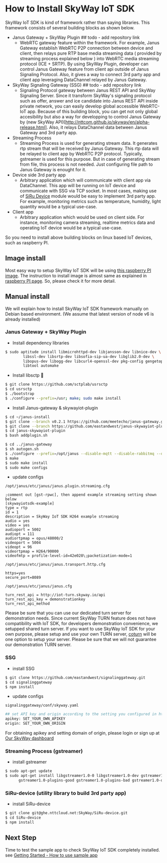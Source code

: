 # How to Install SkyWay IoT SDK

SkyWay IoT SDK is kind of framework rather than saying libraries. This framework consists of several building blocks as shown below.

- Janus Gateway + SkyWay Plugin ## todo - add repository link
  - WebRTC gateway feature within the framework. For example, Janus Gateway establish WebRTC P2P connection between device and client, then relays pure RTP base media streaming data ( provided by streaming process explained below ) into WebRTC media streaming protocol (ICE + SRTP). By using SkyWay Plugin, developer can control Janus Gateway feature from client api outside of Janus Signaling Protocol. Also, it gives a way to connect 3rd party app and client app leveraging DataChannel relayed by Janus Gateway.
- SkyWay Signaling Gateway (SSG) ## todo - add repository link
  - Signaling Protocol gateway between Janus REST API and SkyWay Signaling Server. Since it transform SkyWay's signaling protocol such as offer, answer and ice candidate into Janus REST API inside private network, you can easily develop global accessible WebRTC-IoT app. Because of this building block, you can get not only global accesibility but also a way for developping to control Janus Gateway by (new SkyWay API)[http://nttcom.github.io/skyway/en/alpha-release.html]. Also, it relays DataChannel data between Janus Gateway and 3rd party app.
- Streaming Process
  - Streaming Process is used for generating stream data. It generates rtp stream that will be received by Janus Gateway. This rtp data will be relayed to client app by WebRTC P2P protocol. Typically, gstreamer is used for this purpose. But in case of generating stream from file, this process is not needed. Just configuring file path to Janus Gateway is enought for it.
- Device side 3rd party app
  - Arbitrary application which will communicate with client app via DataChannel. This app will be running on IoT device and communicate with SSG via TCP socket. In most cases, making use of [SiRu Device](@@@) module would be easy to implement 3rd party app. For example, monitoring metrics such as temperature, humidity, light quantity would be a typical use-case.
- Client app
  - Arbitrary application which would be used on client side. For instance, monitoring camera streaming, realtime metrics data and operating IoT device would be a typical use-case.

So you need to install above building blocks on linux based IoT devices, such as raspberry PI.

## Image install

Most easy way to setup SkyWay IoT SDK will be using [this raspberry PI image](@@@). The instruction to install image is almost same as explained in [raspberry PI page](https://www.raspberrypi.org/documentation/installation/installing-images/). So, please check it for more detail.

## Manual install

We will explain how to install SkyWay IoT SDK framework manually on Debian based environment. (We assume that latest version of node v6 is already installed)

### Janus Gateway + SkyWay Plugin

* Install dependency libraries

```bash
$ sudo aptitude install libmicrohttpd-dev libjansson-dev libnice-dev \
        libssl-dev libsrtp-dev libsofia-sip-ua-dev libglib2.0-dev \
        libopus-dev libogg-dev libcurl4-openssl-dev pkg-config gengetopt \
        libtool automake
```

* Install libsctp 

```bash
$ git clone https://github.com/sctplab/usrsctp
$ cd usrsctp
$ ./bootstrap
$ ./configure --prefix=/usr; make; sudo make install
```

* Install Janus-gateway & skywayiot-plugin

```bash
$ cd ~/janus-install
$ git clone --branch v0.2.1 https://github.com/meetecho/janus-gateway.git
$ git clone --branch https://github.com/eastandwest/janus-skywayiot-plugin.git
$ cd janus-skywayiot-plugin
$ bash addplugin.sh

$ cd ../janus-gateway
$ sh autogen.sh
$ ./configure --prefix=/opt/janus --disable-mqtt --disable-rabbitmq --disable-docs --disable-websockets
$ make
$ sudo make install
$ sudo make configs
```

* update configs

``/opt/janus/etc/janus/janus.plugin.streaming.cfg``

```
;comment out [gst-rpwc], then append example streaming setting shown below
[skywayiotsdk-example]
type = rtp
id = 1
description = SkyWay IoT SDK H264 example streaming
audio = yes
video = yes
audioport = 5002
audiopt = 111
audiortpmap = opus/48000/2
videoport = 5004
videopt = 96
videortpmap = H264/90000
videofmtp = profile-level-id=42e028\;packetization-mode=1
```

``/opt/janus/etc/janus/janus.transport.http.cfg``

```
https=yes
secure_port=8089
```

``/opt/janus/etc/janus/janus.cfg``

```
turn_rest_api = http://iot-turn.skyway.io/api
turn_rest_api_key = demonstrationkey
turn_rest_api_method
```

Please be sure that you can use our dedicated turn server for demonstration needs. Since current SkyWay TURN feature does not have compatibility with IoT SDK, for developers demonstration convenience, we setupped shared turn server. If you want to use SkyWay IoT SDK for your own purpose, please setup and use your own TURN server, [coturn](https://github.com/coturn/coturn) will be one option to setup your server. Please be sure that we will not guarantee our demonstration TURN server.

### SSG

* install SSG

```bash
$ git clone https://github.com/eastandwest/signalinggateway.git
$ cd signalinggateway
$ npm install
```

* update configs

``signalinggateway/conf/skyway.yaml``

```bash
## set API key and origin according to the setting you configured in https://skyway.io/ds.
apikey: SET_YOUR_OWN_APIKEY
origin: SET_YOUR_OWN_ORIGIN
```

For obtaining apikey and setting domain of origin, please login or sign up at [Our SkyWay dashboard](https://skyway.io/ds/)

### Streaming Process (gstreamer)

* install gstreamer

```bash
$ sudo apt-get update
$ sudo apt-get install libgstreamer1.0-0 libgstreamer1.0-dev gstreamer1.0-nice gstreamer1.0-plugins-base \
      gstreamer1.0-plugins-good gstreamer1.0-plugins-bad gstreamer1.0-doc gstreamer1.0-tools
```

### SiRu-device (utility library to build 3rd party app)

* install SiRu-device

```bash
$ git clone git@ghe.nttcloud.net:SkyWay/SiRu-device.git
$ cd SiRu-device
$ npm install
```

## Next Step

Time to test the sample app to check SkyWay IoT SDK completely installed.
see [Getting Started - How to use sample app](./how_to_use_sample_app.md)
